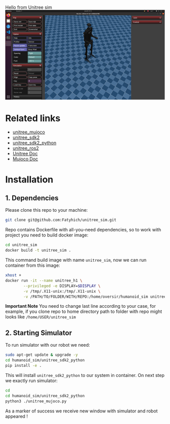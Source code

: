 Hello from Unitree sim
![](./doc/unitree_h1_sim.png)

# Related links
- [unitree_mujoco](https://github.com/unitreerobotics/unitree_mujoco)
- [unitree_sdk2](https://github.com/unitreerobotics/unitree_sdk2)
- [unitree_sdk2_python](https://github.com/unitreerobotics/unitree_sdk2_python)
- [unitree_ros2](https://github.com/unitreerobotics/unitree_ros2)
- [Unitree Doc](https://support.unitree.com/home/zh/developer)
- [Mujoco Doc](https://mujoco.readthedocs.io/en/stable/overview.html)

# Installation
## 1. Dependencies
Please clone this repo to your machine:
```bash
git clone git@github.com:Fatyhich/unitree_sim.git
```

Repo contains Dockerfile with all-you-need dependencies, so to work with project you need to build docker image:
```bash
cd unitree_sim
docker build -t unitree_sim .
```
This command build image with name `unitree_sim`, now we can run container from this image:
```bash
xhost +
docker run -it --name unitree_h1 \
        --privileged -e DISPLAY=$DISPLAY \
        -v /tmp/.X11-unix:/tmp/.X11-unix \
        -v /PATH/TO/FOLDER/WITH/REPO:/home/oversir/humanoid_sim unitree_sim
```
**Important Note** You need to change last line according to your case, for example, if you clone repo to home directory path to folder with repo might looks like `/home/USER/unitree_sim`

## 2. Starting Simulator
To run simulator with our robot we need:
```bash
sudo apt-get update & upgrade -y
cd humanoid_sim/unitree_sdk2_python
pip install -e .
```
This will install `unitree_sdk2_python` to our system in container. On next step we exactly run simulator:
```bash
cd
cd humanoid_sim/unitree_sdk2_python
python3 ./unitree_mujoco.py
```
As a marker of success we receive new window with simulator and robot appeared ! 